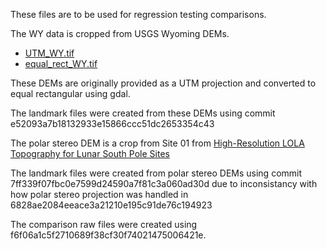 These files are to be used for regression testing comparisons. 

The WY data is cropped from USGS Wyoming DEMs.
- [UTM_WY.tif](https://www.sciencebase.gov/catalog/item/60e686add34e2a7685cfec45)
- [equal_rect_WY.tif](https://www.sciencebase.gov/catalog/item/619c837cd34eb622f69328a7) 

These DEMs are originally provided as a UTM projection and converted to equal rectangular using gdal.

The landmark files were created from these DEMs using commit e52093a7b18132933e15866ccc51dc2653354c43 

The polar stereo DEM is a crop from Site 01 from [High-Resolution LOLA Topography for Lunar South Pole Sites](https://pgda.gsfc.nasa.gov/products/78) 

The landmark files were created from polar stereo DEMs using commit 7ff339f07fbc0e7599d24590a7f81c3a060ad30d due to inconsistancy with how polar stereo projection was handled in  
6828ae2084eeace3a21210e195c91de76c194923
 
The comparison raw files were created using f6f06a1c5f2710689f38cf30f74021475006421e.
